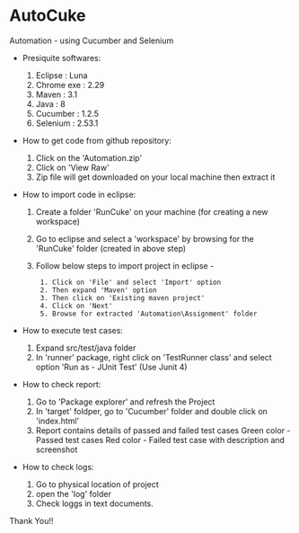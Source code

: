 # AutoCuke
Automation - using Cucumber and Selenium

* Presiquite softwares:
   1. Eclipse : Luna
   2. Chrome exe : 2.29
   3. Maven : 3.1
   4. Java : 8
   5. Cucumber : 1.2.5
   6. Selenium : 2.53.1



* How to get code from github repository:
   1. Click on the 'Automation.zip'
   2. Click on 'View Raw'
   3. Zip file will get downloaded on your local machine then extract it

* How to import code in eclipse:
   1. Create a folder 'RunCuke' on your machine (for creating a new workspace)
   2. Go to eclipse and select a 'workspace' by browsing for the 'RunCuke' folder (created in above step)
   3. Follow below steps to import project in eclipse -
   
           1. Click on 'File' and select 'Import' option 
           2. Then expand 'Maven' option 
           3. Then click on 'Existing maven project'
           4. Click on 'Next'
           5. Browse for extracted 'Automation\Assignment' folder

* How to execute test cases:
   1. Expand src/test/java folder
   2. In 'runner' package, right click on 'TestRunner class' and select option 'Run as - JUnit Test' (Use Junit 4)

* How to check report:
   1. Go to 'Package explorer' and refresh the Project
   2. In 'target' foldper, go to 'Cucumber' folder and double click on 'index.html' 
   3. Report contains details of passed and failed test cases
            Green color - Passed test cases
            Red color - Failed test case with description and screenshot

* How to check logs:
   1. Go to physical location of project
   2. open the 'log' folder 
   3. Check loggs in text documents.

Thank You!!

